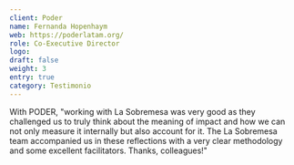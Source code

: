 ```yaml
---
client: Poder
name: Fernanda Hopenhaym
web: https://poderlatam.org/
role: Co-Executive Director
logo:
draft: false
weight: 3
entry: true
category: Testimonio
---
```


With PODER, "working with La Sobremesa was very good as they challenged us to truly think about the meaning of impact and how we can not only measure it internally but also account for it. The La Sobremesa team accompanied us in these reflections with a very clear methodology and some excellent facilitators. Thanks, colleagues!"